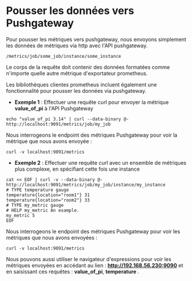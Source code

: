 # Pousser les données vers Pushgateway

Pour pousser les métriques vers pushgateway, nous envoyons simplement les données de métriques via http avec l'API pushgateway.

```
/metrics/job/some_job/instance/some_instance
```

Le corps de la requête doit contenir des données formatées comme n'importe quelle autre métrique d'exportateur prometheus.

Les bibliothèques clientes prometheus incluent également une fonctionnalité pour pousser les données via pushgateway.

- **Exemple 1** : Effectuer une requête curl pour envoyer la métrique **value_of_pi** à l'API Pushgateway

```
echo "value_of_pi 3.14" | curl --data-binary @- http://localhost:9091/metrics/job/my_job
```

Nous interrogeons le endpoint des métriques Pushgateway pour voir la métrique que nous avons envoyée :

```
curl -v localhost:9091/metrics
```

- **Exemple 2** : Effectuer une requête curl avec un ensemble de métriques plus complexe, en spécifiant cette fois une instance

```
cat << EOF | curl -v --data-binary @- http://localhost:9091/metrics/job/my_job/instance/my_instance
# TYPE temperature gauge
temperature{location="room1"} 31
temperature{location="room2"} 33
# TYPE my_metric gauge
# HELP my_metric An example.
my_metric 5
EOF
```

Nous interrogeons le endpoint des métriques Pushgateway pour voir les métriques que nous avons envoyées :

```
curl -v localhost:9091/metrics
```

Nous pouvons aussi utiliser le navigateur d'expressions pour voir les métriques envoyées en accédant au lien : **http://192.168.56.230:9090** et en saisissant ces requêtes : **value_of_pi**, **temperature** .